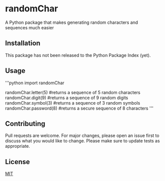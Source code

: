 # randomChar
A Python package that makes generating random characters and sequences much easier

## Installation
This package has not been released to the Python Package Index (yet).

## Usage
'''python
import randomChar

randomChar.letter(5)
#returns a sequence of 5 random characters
randomChar.digit(9)
#returns a sequence of 9 random digits
randomChar.symbol(3)
#returns a sequence of 3 random symbols
randomChar.password(8)
#returns a secure sequence of 8 characters
'''

## Contributing
Pull requests are welcome. For major changes, please open an issue first to discuss what you would like to change.
Please make sure to update tests as appropriate.

## License
[MIT](https://choosealicense.com/licences/mit/)
